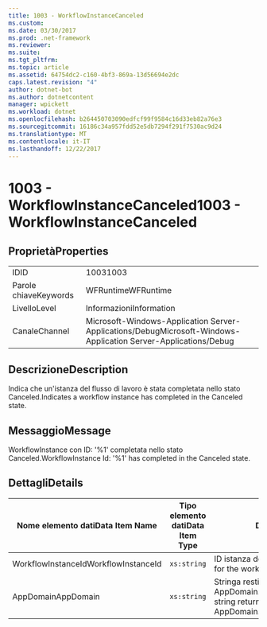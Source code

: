 ```yaml
---
title: 1003 - WorkflowInstanceCanceled
ms.custom: 
ms.date: 03/30/2017
ms.prod: .net-framework
ms.reviewer: 
ms.suite: 
ms.tgt_pltfrm: 
ms.topic: article
ms.assetid: 64754dc2-c160-4bf3-869a-13d56694e2dc
caps.latest.revision: "4"
author: dotnet-bot
ms.author: dotnetcontent
manager: wpickett
ms.workload: dotnet
ms.openlocfilehash: b264450703090edfcf99f9584c16d33eb82a76e3
ms.sourcegitcommit: 16186c34a957fdd52e5db7294f291f7530ac9d24
ms.translationtype: MT
ms.contentlocale: it-IT
ms.lasthandoff: 12/22/2017
---
```

# <a name="1003---workflowinstancecanceled"></a><span data-ttu-id="cf54d-102">1003 - WorkflowInstanceCanceled</span><span class="sxs-lookup"><span data-stu-id="cf54d-102">1003 - WorkflowInstanceCanceled</span></span>
## <a name="properties"></a><span data-ttu-id="cf54d-103">Proprietà</span><span class="sxs-lookup"><span data-stu-id="cf54d-103">Properties</span></span>  
  
|||  
|-|-|  
|<span data-ttu-id="cf54d-104">ID</span><span class="sxs-lookup"><span data-stu-id="cf54d-104">ID</span></span>|<span data-ttu-id="cf54d-105">1003</span><span class="sxs-lookup"><span data-stu-id="cf54d-105">1003</span></span>|  
|<span data-ttu-id="cf54d-106">Parole chiave</span><span class="sxs-lookup"><span data-stu-id="cf54d-106">Keywords</span></span>|<span data-ttu-id="cf54d-107">WFRuntime</span><span class="sxs-lookup"><span data-stu-id="cf54d-107">WFRuntime</span></span>|  
|<span data-ttu-id="cf54d-108">Livello</span><span class="sxs-lookup"><span data-stu-id="cf54d-108">Level</span></span>|<span data-ttu-id="cf54d-109">Informazioni</span><span class="sxs-lookup"><span data-stu-id="cf54d-109">Information</span></span>|  
|<span data-ttu-id="cf54d-110">Canale</span><span class="sxs-lookup"><span data-stu-id="cf54d-110">Channel</span></span>|<span data-ttu-id="cf54d-111">Microsoft-Windows-Application Server-Applications/Debug</span><span class="sxs-lookup"><span data-stu-id="cf54d-111">Microsoft-Windows-Application Server-Applications/Debug</span></span>|  
  
## <a name="description"></a><span data-ttu-id="cf54d-112">Descrizione</span><span class="sxs-lookup"><span data-stu-id="cf54d-112">Description</span></span>  
 <span data-ttu-id="cf54d-113">Indica che un'istanza del flusso di lavoro è stata completata nello stato Canceled.</span><span class="sxs-lookup"><span data-stu-id="cf54d-113">Indicates a workflow instance has completed in the Canceled state.</span></span>  
  
## <a name="message"></a><span data-ttu-id="cf54d-114">Messaggio</span><span class="sxs-lookup"><span data-stu-id="cf54d-114">Message</span></span>  
 <span data-ttu-id="cf54d-115">WorkflowInstance con ID: '%1' completata nello stato Canceled.</span><span class="sxs-lookup"><span data-stu-id="cf54d-115">WorkflowInstance Id: '%1' has completed in the Canceled state.</span></span>  
  
## <a name="details"></a><span data-ttu-id="cf54d-116">Dettagli</span><span class="sxs-lookup"><span data-stu-id="cf54d-116">Details</span></span>  
  
|<span data-ttu-id="cf54d-117">Nome elemento dati</span><span class="sxs-lookup"><span data-stu-id="cf54d-117">Data Item Name</span></span>|<span data-ttu-id="cf54d-118">Tipo elemento dati</span><span class="sxs-lookup"><span data-stu-id="cf54d-118">Data Item Type</span></span>|<span data-ttu-id="cf54d-119">Descrizione</span><span class="sxs-lookup"><span data-stu-id="cf54d-119">Description</span></span>|  
|--------------------|--------------------|-----------------|  
|<span data-ttu-id="cf54d-120">WorkflowInstanceId</span><span class="sxs-lookup"><span data-stu-id="cf54d-120">WorkflowInstanceId</span></span>|`xs:string`|<span data-ttu-id="cf54d-121">ID istanza del flusso di lavoro.</span><span class="sxs-lookup"><span data-stu-id="cf54d-121">The instance id for the workflow</span></span>|  
|<span data-ttu-id="cf54d-122">AppDomain</span><span class="sxs-lookup"><span data-stu-id="cf54d-122">AppDomain</span></span>|`xs:string`|<span data-ttu-id="cf54d-123">Stringa restituita da AppDomain.CurrentDomain.FriendlyName.</span><span class="sxs-lookup"><span data-stu-id="cf54d-123">The string returned by AppDomain.CurrentDomain.FriendlyName.</span></span>|
